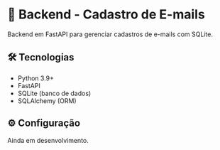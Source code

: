 # 📡 Backend - Cadastro de E-mails

Backend em FastAPI para gerenciar cadastros de e-mails com SQLite.

## 🛠️ Tecnologias
- Python 3.9+
- FastAPI
- SQLite (banco de dados)
- SQLAlchemy (ORM)

## ⚙️ Configuração

Ainda em desenvolvimento. 
